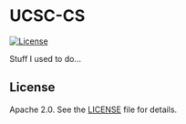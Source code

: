 # UCSC-CS

[![License](https://img.shields.io/badge/License-Apache%202.0-blue.svg)](https://opensource.org/licenses/Apache-2.0)

Stuff I used to do...

License
-------
Apache 2.0. See the [LICENSE][3] file for details.

[3]: https://github.com/UdeshUK/UCSC-CS/blob/master/LICENSE.txt

